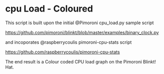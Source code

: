 # cpu Load - Coloured
This script is built upon the initial @Pimoroni cpu_load.py sample script

https://github.com/pimoroni/blinkt/blob/master/examples/binary_clock.py

and incoporates @raspberrycoulis pimoroni-cpu-stats script

https://github.com/raspberrycoulis/pimoroni-cpu-stats

The end result is a Colour coded CPU load graph on the Pimoroni Blinkt! Hat.
